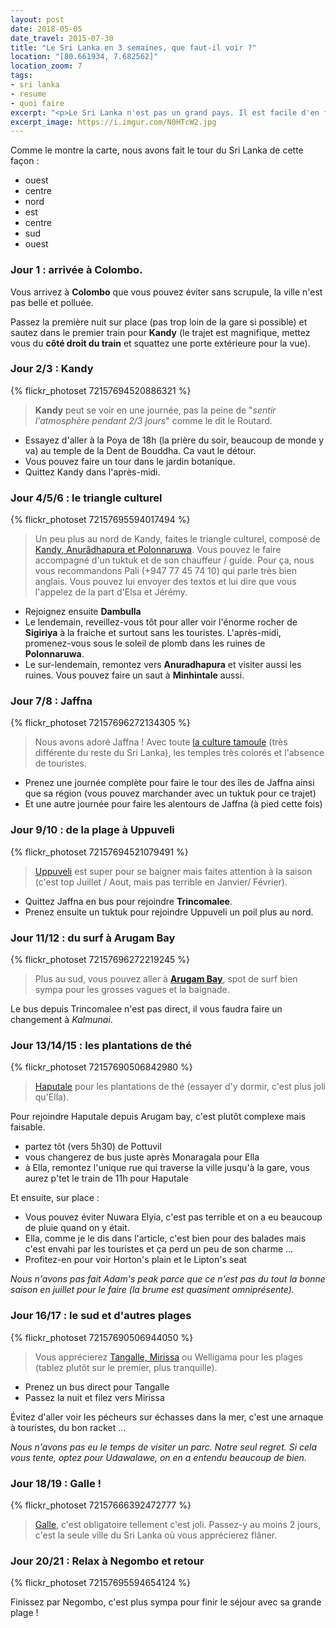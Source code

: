 ```yaml
---
layout: post
date: 2018-05-05
date_travel: 2015-07-30
title: "Le Sri Lanka en 3 semaines, que faut-il voir ?"
location: "[80.661934, 7.682562]"
location_zoom: 7
tags:
- sri lanka
- resume
- quoi faire
excerpt: "<p>Le Sri Lanka n'est pas un grand pays. Il est facile d'en faire le tour tout en voyant beaucoup de choses en seulement 3 semaines. La plus part des guides vous indiqueront de faire le tour de l'île dans le sens contraire des aiguilles d'une montre mais nous l'avons fait dans le sens inverse.</p><p>Voilà donc notre parcours un peu détaillé pour 3 semaines au Sri Lanka.</p>"
excerpt_image: https://i.imgur.com/N0HTcW2.jpg
---
```

Comme le montre la carte, nous avons fait le tour du Sri Lanka de cette façon :

- ouest
- centre
- nord
- est
- centre
- sud
- ouest

### Jour 1 : arrivée à Colombo.

Vous arrivez à **Colombo** que vous pouvez éviter sans scrupule, la ville n'est pas belle et polluée.

Passez la première nuit sur place (pas trop loin de la gare si possible) et sautez dans le premier train pour **Kandy** (le trajet est magnifique, mettez vous du **côté droit du train** et squattez une porte extérieure pour la vue).

### Jour 2/3 : Kandy

{% flickr_photoset 72157694520886321 %}

> **Kandy** peut se voir en une journée, pas la peine de "*sentir l'atmosphère pendant 2/3 jours*" comme le dit le Routard.

- Essayez d'aller à la Poya de 18h (la prière du soir, beaucoup de monde y va) au temple de la Dent de Bouddha. Ca vaut le détour.
- Vous pouvez faire un tour dans le jardin botanique.
- Quittez Kandy dans l'après-midi.

### Jour 4/5/6 : le triangle culturel

{% flickr_photoset 72157695594017494 %}

> Un peu plus au nord de Kandy, faites le triangle culturel, composé de [Kandy, Anurâdhapura et Polonnaruwa](/polonnaruwa-anuradhapura-mihintale.html).
> Vous pouvez le faire accompagné d'un tuktuk et de son chauffeur / guide. Pour ça, nous vous recommandons Pali (+947 77 45 74 10) qui parle très bien anglais. Vous pouvez lui envoyer des textos et lui dire que vous l'appelez de la part d'Elsa et Jérémy.

- Rejoignez ensuite **Dambulla**
- Le lendemain, reveillez-vous tôt pour aller voir l'énorme rocher de **Sigiriya** à la fraiche et surtout sans les touristes. L'après-midi, promenez-vous sous le soleil de plomb dans les ruines de **Polonnaruwa**.
- Le sur-lendemain, remontez vers **Anuradhapura** et visiter aussi les ruines. Vous pouvez faire un saut à **Minhintale** aussi.

### Jour 7/8 : Jaffna

{% flickr_photoset 72157696272134305 %}

> Nous avons adoré Jaffna ! Avec toute [la culture tamoule](/ile-jaffna-nord-sri-lanka-tamoul.html) (très différente du reste du Sri Lanka), les temples très colorés et l'absence de touristes.

- Prenez une journée complète pour faire le tour des îles de Jaffna ainsi que sa région (vous pouvez marchander avec un tuktuk pour ce trajet)
- Et une autre journée pour faire les alentours de Jaffna (à pied cette fois)

### Jour 9/10 : de la plage à Uppuveli

{% flickr_photoset 72157694521079491 %}

> [Uppuveli](/plage-est-trincomalee-uppuveli-arugam-bay.html) est super pour se baigner mais faites attention à la saison (c'est top Juillet / Aout, mais pas terrible en Janvier/ Février).

- Quittez Jaffna en bus pour rejoindre **Trincomalee**.
- Prenez ensuite un tuktuk pour rejoindre Uppuveli un poil plus au nord.

### Jour 11/12 : du surf à Arugam Bay

{% flickr_photoset 72157696272219245 %}

> Plus au sud, vous pouvez aller à [**Arugam Bay**](/plage-est-trincomalee-uppuveli-arugam-bay.html), spot de surf bien sympa pour les grosses vagues et la baignade.

Le bus depuis Trincomalee n'est pas direct, il vous faudra faire un changement à _Kalmunai_.

### Jour 13/14/15 : les plantations de thé

{% flickr_photoset 72157690506842980 %}

> [Haputale](/haputale-plantation-de-the.html) pour les plantations de thé (essayer d'y dormir, c'est plus joli qu'Ella).

Pour rejoindre Haputale depuis Arugam bay, c'est plutôt complexe mais faisable.

- partez tôt (vers 5h30) de Pottuvil
- vous changerez de bus juste après Monaragala pour Ella
- à Ella, remontez l'unique rue qui traverse la ville jusqu'à la gare, vous aurez p'tet le train de 11h pour Haputale

Et ensuite, sur place :

- Vous pouvez éviter Nuwara Elyia, c'est pas terrible et on a eu beaucoup de pluie quand on y était.
- Ella, comme je le dis dans l'article, c'est bien pour des balades mais c'est envahi par les touristes et ça perd un peu de son charme ...
- Profitez-en pour voir Horton's plain et le Lipton's seat

*Nous n'avons pas fait Adam's peak parce que ce n'est pas du tout la bonne saison en juillet pour le faire (la brume est quasiment omniprésente).*

### Jour 16/17 : le sud et d'autres plages

{% flickr_photoset 72157690506944050 %}

> Vous apprécierez [Tangalle, Mirissa](/tangalle-mirissa-plade-sud.html) ou Welligama pour les plages (tablez plutôt sur le premier, plus tranquille).

- Prenez un bus direct pour Tangalle
- Passez la nuit et filez vers Mirissa

Évitez d'aller voir les pécheurs sur échasses dans la mer, c'est une arnaque à touristes, du bon racket ...

*Nous n'avons pas eu le temps de visiter un parc. Notre seul regret. Si cela vous tente, optez pour Udawalawe, on en a entendu beaucoup de bien.*

### Jour 18/19 : Galle !

{% flickr_photoset 72157666392472777 %}

> [Galle](/galle-ville-forteresse.html), c'est obligatoire tellement c'est joli. Passez-y au moins 2 jours, c'est la seule ville du Sri Lanka où vous apprécierez flâner.

### Jour 20/21 : Relax à Negombo et retour

{% flickr_photoset 72157695594654124 %}

Finissez par Negombo, c'est plus sympa pour finir le séjour avec sa grande plage !
